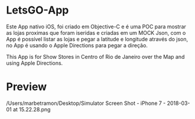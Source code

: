 # LetsGO-App

Este App nativo iOS, foi criado em Objective-C e é uma POC para mostrar as lojas proximas que foram iseridas e criadas em um MOCK Json, com o App é possível listar as lojas e pegar a latitude e longitude através do json, no App é usando o Apple Directions para pegar a direção.

This App is for Show Stores in Centro of Rio de Janeiro over the Map and using Apple Directions. 


# Preview

/Users/marbetramon/Desktop/Simulator Screen Shot - iPhone 7 - 2018-03-01 at 15.22.28.png